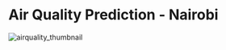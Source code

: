 # Air Quality Prediction - Nairobi
![airquality_thumbnail](https://github.com/user-attachments/assets/a7a0807d-d66e-459e-adc1-88dc9fea1d02)
